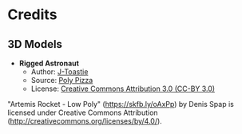 # Credits

## 3D Models

- **Rigged Astronaut**
  - Author: [J-Toastie](https://poly.pizza/u/J-Toastie)
  - Source: [Poly Pizza](https://poly.pizza/m/0oBRDJ9Zl9)
  - License: [Creative Commons Attribution 3.0 (CC-BY 3.0)](https://creativecommons.org/licenses/by/3.0/)
  
"Artemis Rocket - Low Poly" (https://skfb.ly/oAxPp) by Denis Spap is licensed under Creative Commons Attribution (http://creativecommons.org/licenses/by/4.0/).
